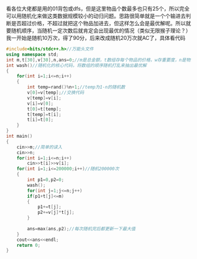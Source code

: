 看各位大佬都是用的01背包或dfs，但是这里物品个数最多也只有25个，所以完全可以用随机化来做这类数据规模较小的动归问题。思路很简单就是一个个输进去判断是否超过价格，不超过就把这个物品加进去，但这样怎么会是最优解呢。所以就要随机顺序，当随机一定次数后就肯定会出现最优的情况（类似无限猴子理论？）我一开始是随机10万次，得了90分，后来改成随机20万次就AC了，具体看代码

```cpp
#include<bits/stdc++.h>//万能头文件 
using namespace std;
int m,t[30],v[30],n,ans=0;//m是总金额，t数组存每个物品的价格，w存重要度，n是物品总数 
int wash()//随机化的核心代码，将数组的顺序随机打乱来抽出最优解 
{
    for(int i=1;i<=n;i++)
    {
        int temp=rand()%n+1;//temp为1-n的随机数 
        v[0]=v[temp];//交换代码 
        v[temp]=v[i];
        v[i]=v[0];
        t[0]=t[temp];
        t[temp]=t[i];
        t[i]=t[0];
    }
}
int main()
{
    cin>>m;//简单的读入 
    cin>>n;
    for(int i=1;i<=n;i++)
        cin>>t[i]>>v[i];
    for(int i=1;i<=200000;i++)//随机200000次 
    {
        int p1=0,p2=0;
        wash();
        for(int j=1;j<=n;j++)
        if(p1+t[j]<=m)
        {
            p1+=t[j];
            p2+=v[j]*t[j];
        }
        
        ans=max(ans,p2);//每次随机完后都更新一下最大值 
    }
    cout<<ans<<endl;
    return 0;
}
```
